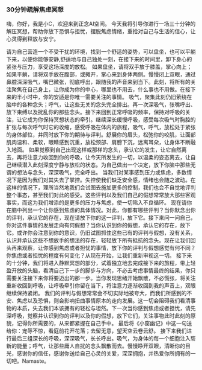 ### 30分钟疏解焦虑冥想

嗨，你好，我是小C，欢迎来到正念AI空间。
  今天我将引导你进行一场三十分钟的解压冥想，帮助你放下恐惧与担忧，摆脱焦虑情绪，重拾对自己与生活的信心，让心灵得到释放与安宁。

请为自己营造一个不受干扰的环境，找到一个舒适的姿势，可以盘坐，也可以平躺下来，以便你能够安静,舒适地与自己独处一刻，在接下来的时间里，卸下身心的紧张与压力，享受这场深度的放松。
  如果盘坐，请将双手放于膝盖，掌心向上；如果平躺，请将双手放在腹部，或摊开，掌心来到身体两侧。慢慢闭上双眼，通过鼻腔深深吸气，嘴巴微张，彻底呼出，跟随我的声音来到当下。此刻，将所有的关注聚焦在自己身上，让你成为你的中心，哪里也不用去，什么事也不用做。在接下来的半小时中，你的安适是你唯一需要关注的事情。
  吸气，聚集此刻仍旧萦绕在脑中的各种念头；呼气，让这些无关的念头完全排出。再一次深吸气，张嘴呼出、放下束缚以及扰乱你的那些念头。接下来回到正常呼吸的频率，保持对呼吸的关注，让它成为你保持冥想状态的牵引。继续深长缓慢呼吸，感受每次吸气时胸腔的扩张与每次呼气时它的收缩，感受呼吸在体内的旅程，吸气，呼气，放松处于紧张的身体部位，并同时放下你的期待与评判。舒展你的眉头，松弛你的咬肌，让面部肌肉温和、柔软，眼睛感到沉重，放松颈部、肩膀下沉，远离耳朵，让身体不断融入地面。
  如果觉察到自己出现这样或那样的念头，承认它的发生，让它自然离去，再将注意力收回到你的呼吸，让今天所发生的一切，以温柔的姿态离去，让自己继续潜入此刻深度宁静与放松的状态。为自己做出一个决定，放下你脑中那些无谓的想法与念头，深深吸气，完全呼出。
当我们对某事感到压力或焦虑，多数情况下是因为我们对其失去了掌控。失控使我们缺乏安全感，情绪也会随之波动。在这样的情况下，理所当然地我们会试图去施加更多的控制，我们也会不自觉地评判整个事态，甚至我们对此的感受。这些评判以及我们自己的假想常常放大那些客观事实，而这为我们增添的是更多的压力与焦虑，使一切陷入不良循环。
  现在请你在脑中列出一个让你感到焦虑的具体情况。对此，你都有哪些评判？当你默念出你的评判，承认它的存在，现在请放下你的这一评判，放下它。接下来问一问自己，你对这件事情的发展走向有何假想？当你认识到你的假想，承认它的存在，放下它。或许你会注意到你的意识，仍旧试图抓住这些已有的评判与假想，没有关系，认识并承认这些不想放手的想法的存在，轻轻放下所有抵抗的念头。现在让我们回头再来观察，让你感到焦虑或者担忧的事情，放下你的评判与假想感觉有何不同？你焦虑或者担忧的程度有何变化？从现在开始，让我们重新审视这一切。
  接下来的十分钟，我们将进入静默冥想的部分，试着独立地去完成接下来的旅程，带上轻盈开放的头脑，看清自己下一步的脚步与方向，不必去考虑事情最终的结果，你只需要关注接下来你将要迈出的那一步。当你发现思绪开始飘散，不必慌张，将关注重新收回到呼吸，让呼吸牵引你留在当下，将注意力逐渐收回到我的声音上，双眼继续保持紧闭。
我们的评判与假想常常会不切实际地被夸大，而我们所感到的不安、焦虑以及恐惧，则会影响扭曲事情原本的走向发展。这一切会阻碍我们看清事物的本质，失去我们本该拥有的轻松与坦然。下一次当你感到焦虑或者担忧，请先深呼吸，觉察并认识到你的评判以及你的假想，放下它们，关注事物此时此刻的原貌，记得你所需要的，从来都紧握在自己手中。
  最后将《小窗幽记》中这一句送给你：宠辱不惊，看庭前花开花落；去留无意，望天空云卷云舒。
  接下来我们进行最后三组深长的呼吸，深深吸气，长长呼出。吸气，为身体的每一个细胞注入崭新的能量；呼气，让那些庸人自扰的念头飘散而去。慢慢睁开双眼，清晰你的目光，感谢你的信任，感谢你送给自己心灵的关爱，深深拥抱，并热爱你所拥有的一切吧。Namaste。
